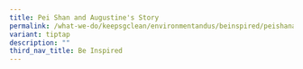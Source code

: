 ```yaml
---
title: Pei Shan and Augustine's Story
permalink: /what-we-do/keepsgclean/environmentandus/beinspired/peishanandaugustine/
variant: tiptap
description: ""
third_nav_title: Be Inspired
---
```

